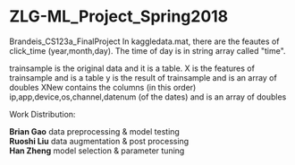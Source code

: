 # ZLG-ML_Project_Spring2018
Brandeis_CS123a_FinalProject 
In kaggledata.mat, there are the feautes of click_time (year,month,day). The time of day is in string array called "time". 

trainsample is the original data and it is a table.
X is the features of trainsample and is a table
y is the result of trainsample and is an array of doubles
XNew contains the columns (in this order) ip,app,device,os,channel,datenum (of the dates) and is an array of doubles

Work Distribution:<br/>

**Brian Gao** data preprocessing & model testing<br/>
**Ruoshi Liu** data augmentation & post processing<br/>
**Han Zheng** model selection & parameter tuning<br/>
